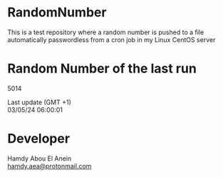 # RandomNumber    
This is a test repository where a random number is pushed to a file automatically passwordless from a cron job in my Linux CentOS server    
# Random Number of the last run   
5014
      
Last update (GMT +1)    
03/05/24 06:00:01
# Developer    
Hamdy Abou El Anein   
hamdy.aea@protonmail.com

